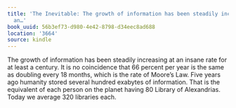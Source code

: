 ```yaml
---
title: 'The Inevitable: The growth of information has been steadily increasing at
  an…'
book_uuid: 56b3ef73-d980-4e42-8798-d34eec8ad688
location: '3664'
source: kindle
---
```


The growth of information has been steadily increasing at an insane rate for at least a century. It is no coincidence that 66 percent per year is the same as doubling every 18 months, which is the rate of Moore’s Law. Five years ago humanity stored several hundred exabytes of information. That is the equivalent of each person on the planet having 80 Library of Alexandrias. Today we average 320 libraries each.